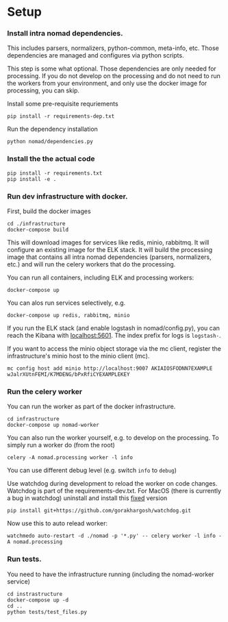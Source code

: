 # Setup

### Install intra nomad dependencies.
This includes parsers, normalizers, python-common, meta-info, etc.
Those dependencies are managed and configures via python scripts.

This step is some what optional. Those dependencies are only needed for processing.
If you do not develop on the processing and do not need to run the workers from
your environment, and only use the docker image for processing, you can skip.

Install some pre-requisite requriements
```
pip install -r requirements-dep.txt
```

Run the dependency installation
```
python nomad/dependencies.py
```

### Install the the actual code

```
pip install -r requirements.txt
pip install -e .
```

### Run dev infrastructure with docker.
First, build the docker images
```
cd ./infrastructure
docker-compose build
```

This will download images for services like redis, minio, rabbitmq. It will configure
an existing image for the ELK stack. It will build the processing image that contains
all intra nomad dependencies (parsers, normalizers, etc.) and will run the celery workers
that do the processing.

You can run all containers, including ELK and processing workers:
```
docker-compose up
```

You can alos run services selectively, e.g.
```
docker-compose up redis, rabbitmq, minio
```

If you run the ELK stack (and enable logstash in nomad/config.py),
you can reach the Kibana with [localhost:5601](http://localhost:5601).
The index prefix for logs is `logstash-`.

If you want to access the minio object storage via the mc client, register the
infrastructure's minio host to the minio client (mc).
```
mc config host add minio http://localhost:9007 AKIAIOSFODNN7EXAMPLE wJalrXUtnFEMI/K7MDENG/bPxRfiCYEXAMPLEKEY
```

### Run the celery worker
You can run the worker as part of the docker infrastructure.
```
cd infrastructure
docker-compose up nomad-worker
```

You can also run the worker yourself, e.g. to develop on the processing. To simply
run a worker do (from the root)
```
celery -A nomad.processing worker -l info
```
You can use different debug level (e.g. switch `info` to `debug`)

Use watchdog during development to reload the worker on code changes.
Watchdog is part of the requirements-dev.txt. For MacOS (there is currently a bug in watchdog)
uninstall and install this [fixed](https://github.com/gorakhargosh/watchdog/issues/330) version
```
pip install git+https://github.com/gorakhargosh/watchdog.git
```

Now use this to auto relead worker:
```
watchmedo auto-restart -d ./nomad -p '*.py' -- celery worker -l info -A nomad.processing
```

### Run tests.
You need to have the infrastructure running (including the nomad-worker service)
```
cd instrastructure
docker-compose up -d
cd ..
python tests/test_files.py
```

